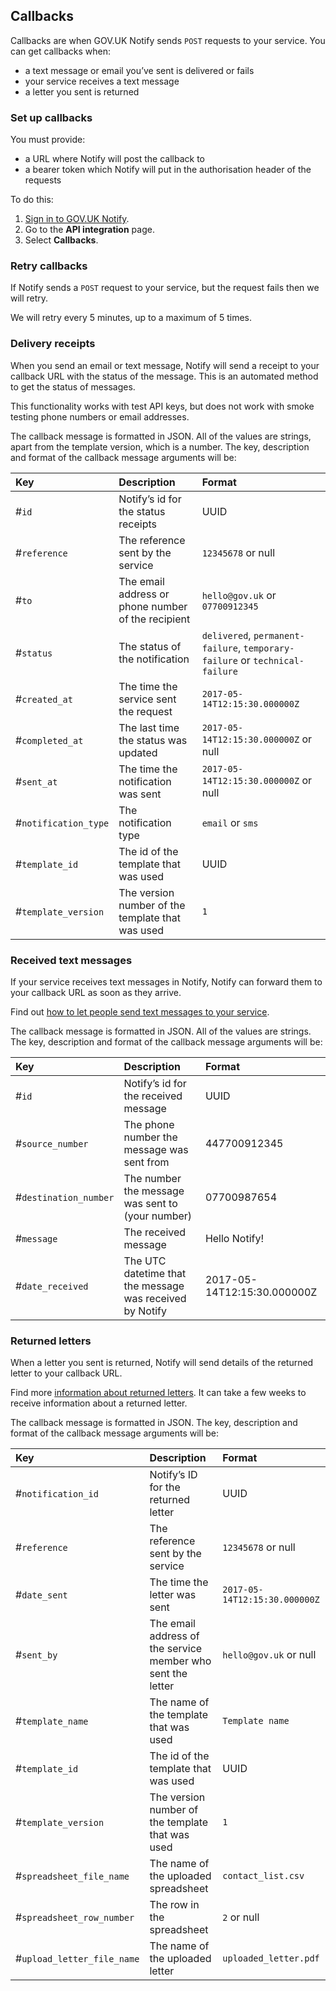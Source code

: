## Callbacks

Callbacks are when GOV.UK Notify sends `POST` requests to your service. You can get callbacks when:

- a text message or email you’ve sent is delivered or fails
- your service receives a text message
- a letter you sent is returned

### Set up callbacks

You must provide:

- a URL where Notify will post the callback to
- a bearer token which Notify will put in the authorisation header of the requests

To do this:

1. [Sign in to GOV.UK Notify](https://www.notifications.service.gov.uk/sign-in).
1. Go to the __API integration__ page.
1. Select __Callbacks__.

### Retry callbacks

If Notify sends a `POST` request to your service, but the request fails then we will retry.

We will retry every 5 minutes, up to a maximum of 5 times.

### Delivery receipts

When you send an email or text message, Notify will send a receipt to your callback URL with the status of the message. This is an automated method to get the status of messages.

This functionality works with test API keys, but does not work with smoke testing phone numbers or email addresses.

The callback message is formatted in JSON. All of the values are strings, apart from the template version, which is a number. The key, description and format of the callback message arguments will be:

|Key | Description | Format|
|:---|:---|:---|
|#`id` | Notify’s id for the status receipts | UUID|
|#`reference` | The reference sent by the service | `12345678` or null|
|#`to` | The email address or phone number of the recipient | `hello@gov.uk` or `07700912345`|
|#`status` | The status of the notification | `delivered`, `permanent-failure`, `temporary-failure` or `technical-failure`|
|#`created_at` | The time the service sent the request | `2017-05-14T12:15:30.000000Z`|
|#`completed_at` | The last time the status was updated | `2017-05-14T12:15:30.000000Z` or null|
|#`sent_at` | The time the notification was sent | `2017-05-14T12:15:30.000000Z` or null|
|#`notification_type` | The notification type | `email` or `sms`|
|#`template_id` | The id of the template that was used | UUID|
|#`template_version` | The version number of the template that was used | `1`|

### Received text messages

If your service receives text messages in Notify, Notify can forward them to your callback URL as soon as they arrive.

Find out [how to let people send text messages to your service](https://www.notifications.service.gov.uk/using-notify/receive-text-messages).

The callback message is formatted in JSON. All of the values are strings. The key, description and format of the callback message arguments will be:

|Key | Description | Format|
|:---|:---|:---|
|#`id` | Notify’s id for the received message | UUID|
|#`source_number` | The phone number the message was sent from | 447700912345|
|#`destination_number` | The number the message was sent to (your number) | 07700987654|
|#`message` | The received message | Hello Notify!|
|#`date_received` | The UTC datetime that the message was received by Notify | 2017-05-14T12:15:30.000000Z|


### Returned letters

When a letter you sent is returned, Notify will send details of the returned letter to your callback URL.

Find more [information about returned letters](https://www.notifications.service.gov.uk/using-notify/delivery-times#returned-mail).  It can take a few weeks to receive information about a returned letter.

The callback message is formatted in JSON. The key, description and format of the callback message arguments will be:

| Key | Description | Format |
|:---|:---|:---|
| #`notification_id` | Notify’s ID for the returned letter | UUID |
| #`reference` | The reference sent by the service | `12345678` or null |
| #`date_sent` | The time the letter was sent | `2017-05-14T12:15:30.000000Z` |
| #`sent_by` | The email address of the service member who sent the letter | `hello@gov.uk` or null |
| #`template_name` | The name of the template that was used | `Template name` |
| #`template_id` | The id of the template that was used | UUID |
| #`template_version` | The version number of the template that was used | `1` |
| #`spreadsheet_file_name`| The name of the uploaded spreadsheet | `contact_list.csv` |
| #`spreadsheet_row_number`| The row in the spreadsheet  | `2` or null |
| #`upload_letter_file_name`| The name of the uploaded letter | `uploaded_letter.pdf` |
